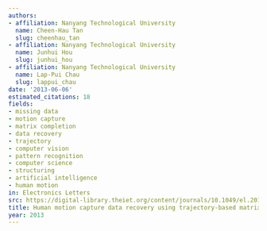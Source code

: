 ```yaml
---
authors:
- affiliation: Nanyang Technological University
  name: Cheen-Hau Tan
  slug: cheenhau_tan
- affiliation: Nanyang Technological University
  name: Junhui Hou
  slug: junhui_hou
- affiliation: Nanyang Technological University
  name: Lap-Pui Chau
  slug: lappui_chau
date: '2013-06-06'
estimated_citations: 18
fields:
- missing data
- motion capture
- matrix completion
- data recovery
- trajectory
- computer vision
- pattern recognition
- computer science
- structuring
- artificial intelligence
- human motion
in: Electronics Letters
src: https://digital-library.theiet.org/content/journals/10.1049/el.2013.0442
title: Human motion capture data recovery using trajectory-based matrix completion
year: 2013
---
```


